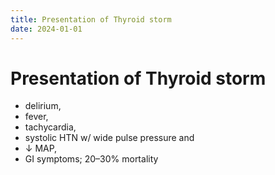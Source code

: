 ```yaml
---
title: Presentation of Thyroid storm
date: 2024-01-01
---
```

# Presentation of Thyroid storm

* delirium, 
* fever, 
* tachycardia, 
* systolic HTN w/ wide pulse pressure and 
* ↓ MAP, 
* GI symptoms; 
20–30% mortality
